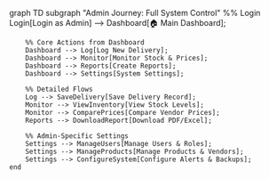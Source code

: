 graph TD
    subgraph "Admin Journey: Full System Control"
        %% Login
        Login[Login as Admin] --> Dashboard[🏠 Main Dashboard];

        %% Core Actions from Dashboard
        Dashboard --> Log[Log New Delivery];
        Dashboard --> Monitor[Monitor Stock & Prices];
        Dashboard --> Reports[Create Reports];
        Dashboard --> Settings[System Settings];

        %% Detailed Flows
        Log --> SaveDelivery[Save Delivery Record];
        Monitor --> ViewInventory[View Stock Levels];
        Monitor --> ComparePrices[Compare Vendor Prices];
        Reports --> DownloadReport[Download PDF/Excel];
        
        %% Admin-Specific Settings
        Settings --> ManageUsers[Manage Users & Roles];
        Settings --> ManageProducts[Manage Products & Vendors];
        Settings --> ConfigureSystem[Configure Alerts & Backups];
    end
